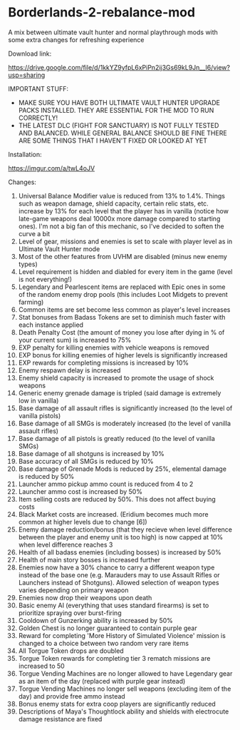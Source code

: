 # Borderlands-2-rebalance-mod
A mix between ultimate vault hunter and normal playthrough mods with some extra changes for refreshing experience

Download link:

https://drive.google.com/file/d/1kkYZ9yfpL6xPiPn2ij3Gs69kL9Jn__l6/view?usp=sharing

IMPORTANT STUFF:

* MAKE SURE YOU HAVE BOTH ULTIMATE VAULT HUNTER UPGRADE PACKS INSTALLED. THEY ARE ESSENTIAL FOR THE MOD TO RUN CORRECTLY!
* THE LATEST DLC (FIGHT FOR SANCTUARY) IS NOT FULLY TESTED AND BALANCED. WHILE GENERAL BALANCE SHOULD BE FINE THERE ARE SOME THINGS THAT I HAVEN'T FIXED OR LOOKED AT YET

Installation:

https://imgur.com/a/twL4oJV

Changes:

1. Universal Balance Modifier value is reduced from 13% to 1.4%. Things such as weapon damage, shield capacity, certain relic stats, etc. increase by 13% for each level that the player has in vanilla (notice how late-game weapons deal 10000x more damage compared to starting ones). I'm not a big fan of this mechanic, so I've decided to soften the curve a bit
2. Level of gear, missions and enemies is set to scale with player level as in Ultimate Vault Hunter mode
3. Most of the other features from UVHM are disabled (minus new enemy types)
4. Level requirement is hidden and diabled for every item in the game (level is not everything!)
5. Legendary and Pearlescent items are replaced with Epic ones in some of the random enemy drop pools (this includes Loot Midgets to prevent farming)
6. Common items are set become less common as player's level increases
7. Stat bonuses from Badass Tokens are set to diminish much faster with each instance applied
8. Death Penalty Cost (the amount of money you lose after dying in % of your current sum) is increased to 75%
9. EXP penalty for killing enemies with vehicle weapons is removed
10. EXP bonus for killing enemies of higher levels is significantly increased
11. EXP rewards for completing missions is increased by 10%
12. Enemy respawn delay is increased
13. Enemy shield capacity is increased to promote the usage of shock weapons
14. Generic enemy grenade damage is tripled (said damage is extremely low in vanilla)
15. Base damage of all assault rifles is significantly increased (to the level of vanilla pistols)
16. Base damage of all SMGs is moderately increased (to the level of vanilla assault rifles)
17. Base damage of all pistols is greatly reduced (to the level of vanilla SMGs)
18. Base damage of all shotguns is increased by 10%
19. Base accuracy of all SMGs is reduced by 10%
20. Base damage of Grenade Mods is reduced by 25%, elemental damage is reduced by 50%
21. Launcher ammo pickup ammo count is reduced from 4 to 2
22. Launcher ammo cost is increased by 50%
23. Item selling costs are reduced by 50%. This does not affect buying costs
24. Black Market costs are increased. (Eridium becomes much more common at higher levels due to change [6])
24. Enemy damage reduction/bonus (that they recieve when level difference between the player and enemy unit is too high) is now capped at 10% when level difference reaches 3
25. Health of all badass enemies (including bosses) is increased by 50%
26. Health of main story bosses is increased further 
27. Enemies now have a 30% chance to carry a different weapon type instead of the base one (e.g. Marauders may to use Assault Rifles or Launchers instead of Shotguns). Allowed selection of weapon types varies depending on primary weapon
28. Enemies now drop their weapons upon death
29. Basic enemy AI (everything that uses standard firearms) is set to prioritize spraying over burst-firing
30. Cooldown of Gunzerking ability is increased by 50%
31. Golden Chest is no longer guaranteed to contain purple gear
32. Reward for completing 'More History of Simulated Violence' mission is changed to a choice between two random very rare items
33. All Torgue Token drops are doubled
34. Torgue Token rewards for completing tier 3 rematch missions are increased to 50
35. Torgue Vending Machines are no longer allowed to have Legendary gear as an item of the day (replaced with purple gear instead)
36. Torgue Vending Machines no longer sell weapons (excluding item of the day) and provide free ammo instead
37. Bonus enemy stats for extra coop players are significantly reduced
38. Descriptions of Maya's Thoughtlock ability and shields with electrocute damage resistance are fixed
